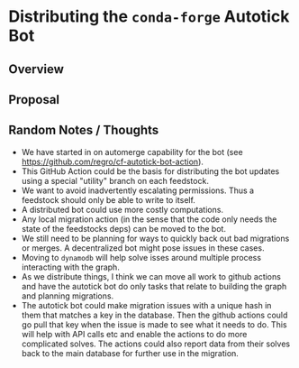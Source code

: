 # Distributing the `conda-forge` Autotick Bot

## Overview

## Proposal

## Random Notes / Thoughts

- We have started in on automerge capability for the bot (see https://github.com/regro/cf-autotick-bot-action).
- This GitHub Action could be the basis for distributing the bot updates using a special "utility" branch
  on each feedstock.
- We want to avoid inadvertently escalating permissions. Thus a feedstock should only be able to write
  to itself.
- A distributed bot could use more costly computations.
- Any local migration action (in the sense that the code only needs the state of the feedstocks deps)
  can be moved to the bot.
- We still need to be planning for ways to quickly back out bad migrations or merges. A decentralized
  bot might pose issues in these cases.
- Moving to `dynamodb` will help solve isses around multiple process interacting with the graph.
- As we distribute things, I think we can move all work to github actions and have the autotick bot do
  only tasks that relate to building the graph and planning migrations.
- The autotick bot could make migration issues with a unique hash in them that matches a key in the
  database. Then the github actions could go pull that key when the issue is made to see what it needs
  to do. This will help with API calls etc and enable the actions to do more complicated solves. The actions
  could also report data from their solves back to the main database for further use in the migration.
